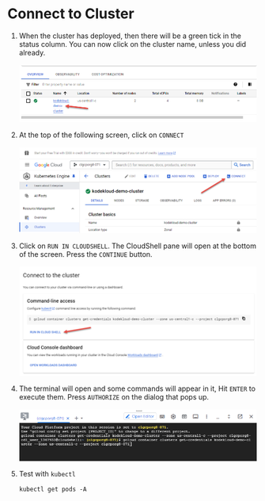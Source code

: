 # Connect to Cluster

1. When the cluster has deployed, then there will be a green tick in the status column. You can now click on the cluster name, unless you did already.<br/><br/>![select](../images/04-select.png)
1. At the top of the following screen, click on `CONNECT`<br/><br/>![connect](../images/04-connect.png)
1. Click on `RUN IN CLOUDSHELL`. The CloudShell pane will open at the bottom of the screen. Press the `CONTINUE` button.<br/><br/>![cloudshell](../images/04-run-in-cloudshell.png)
1. The terminal will open and some commands will appear in it, Hit `ENTER` to execute them. Press `AUTHORIZE` on the dialog that pops up.<br/><br/>![terminal](../images/04-terminal.png)
1. Test with `kubectl`

    ```text
    kubectl get pods -A
    ```
